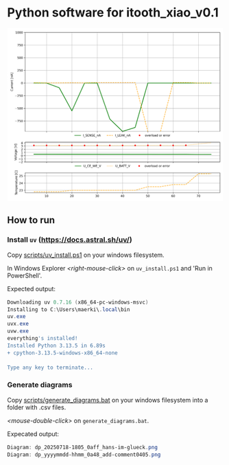 # Python software for itooth_xiao_v0.1

![](README_images/dp_yyyymmdd-hhmm_0aff_add-comment.png)

## How to run

### Install `uv` (https://docs.astral.sh/uv/)

Copy [scripts/uv_install.ps1](scripts/uv_install.ps1) on your windows filesystem.

In Windows Explorer *\<right-mouse-click\>* on `uv_install.ps1` and 'Run in PowerShell'.

Expected output:

```powershell
Downloading uv 0.7.16 (x86_64-pc-windows-msvc)
Installing to C:\Users\maerki\.local\bin
uv.exe
uvx.exe
uvw.exe
everything's installed!
Installed Python 3.13.5 in 6.89s
+ cpython-3.13.5-windows-x86_64-none

Type any key to terminate...
```

### Generate diagrams

Copy [scripts/generate_diagrams.bat](scripts/generate_diagrams.bat) on your windows filesystem into a folder with .csv files.

*\<mouse-double-click\>* on `generate_diagrams.bat`.

Expecated output:

```powershell
Diagram: dp_20250718-1805_0aff_hans-im-glueck.png
Diagram: dp_yyyymmdd-hhmm_0a48_add-comment0405.png
```

